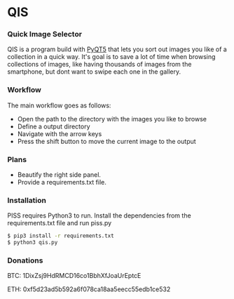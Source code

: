 # QIS
### Quick Image Selector

QIS is a program build with [PyQT5] that lets you sort out images you like of a collection in a quick way. It's goal is to save a lot of time when browsing collections of images, like having thousands of images from the smartphone, but dont want to swipe each one in the gallery. 

### Workflow
The main workflow goes as follows:

  - Open the path to the directory with the images you like to browse
  - Define a output directory
  - Navigate with the arrow keys
  - Press the shift button to move the current image to the output

### Plans
  - Beautify the right side panel.
  - Provide a requirements.txt file.

### Installation

PISS requires Python3 to run.
Install the dependencies from the requirements.txt file and run piss.py

```sh
$ pip3 install -r requirements.txt
$ python3 qis.py
```

### Donations

BTC: 1DixZsj9HdRMCD16co1BbhXfJoaUrEptcE

ETH: 0xf5d23ad5b592a6f078ca18aa5eecc55edb1ce532



[//]: # (These are reference links used in the body)
   [PyQt5]: <https://riverbankcomputing.com/software/pyqt/downloadr>
   [Dillinger]: <https://dillinger.io/>
